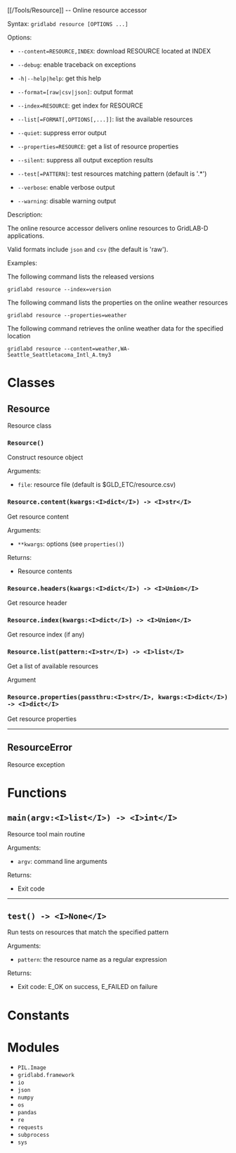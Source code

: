 [[/Tools/Resource]] -- Online resource accessor

Syntax: `gridlabd resource [OPTIONS ...]`

Options:

* `--content=RESOURCE,INDEX`: download RESOURCE located at INDEX

* `--debug`: enable traceback on exceptions

* `-h|--help|help`: get this help

* `--format=[raw|csv|json]`: output format

* `--index=RESOURCE`: get index for RESOURCE

* `--list[=FORMAT[,OPTIONS[,...]]`: list the available resources

* `--quiet`: suppress error output

* `--properties=RESOURCE`: get a list of resource properties

* `--silent`: suppress all output exception results

* `--test[=PATTERN]`: test resources matching pattern (default is '.*')

* `--verbose`: enable verbose output

* `--warning`: disable warning output

Description:

The online resource accessor delivers online resources to GridLAB-D applications.

Valid formats include `json` and `csv` (the default is 'raw').

Examples:

The following command lists the released versions

    gridlabd resource --index=version

The following command lists the properties on the online weather resources

    gridlabd resource --properties=weather

The following command retrieves the online weather data for the specified location

    gridlabd resource --content=weather,WA-Seattle_Seattletacoma_Intl_A.tmy3



# Classes

## Resource

Resource class

### `Resource()`

Construct resource object

Arguments:

* `file`: resource file (default is $GLD_ETC/resource.csv)


### `Resource.content(kwargs:<I>dict</I>) -> <I>str</I>`

Get resource content

Arguments:

* `**kwargs`: options (see `properties()`)

Returns:

* Resource contents


### `Resource.headers(kwargs:<I>dict</I>) -> <I>Union</I>`

Get resource header



### `Resource.index(kwargs:<I>dict</I>) -> <I>Union</I>`

Get resource index (if any)



### `Resource.list(pattern:<I>str</I>) -> <I>list</I>`

Get a list of available resources

Argument


### `Resource.properties(passthru:<I>str</I>, kwargs:<I>dict</I>) -> <I>dict</I>`

Get resource properties



---

## ResourceError

Resource exception

# Functions

## `main(argv:<I>list</I>) -> <I>int</I>`

Resource tool main routine

Arguments:

* `argv`: command line arguments

Returns:

* Exit code


---

## `test() -> <I>None</I>`

Run tests on resources that match the specified pattern

Arguments:

* `pattern`: the resource name as a regular expression

Returns:

* Exit code: E_OK on success, E_FAILED on failure


# Constants


# Modules

* `PIL.Image`
* `gridlabd.framework`
* `io`
* `json`
* `numpy`
* `os`
* `pandas`
* `re`
* `requests`
* `subprocess`
* `sys`
